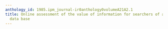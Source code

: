 ```yaml
---
anthology_id: 1985.ipm_journal-ir0anthology0volumeA21A2.1
title: Online assessment of the value of information for searchers of a bibliographic
  data base
---
```

